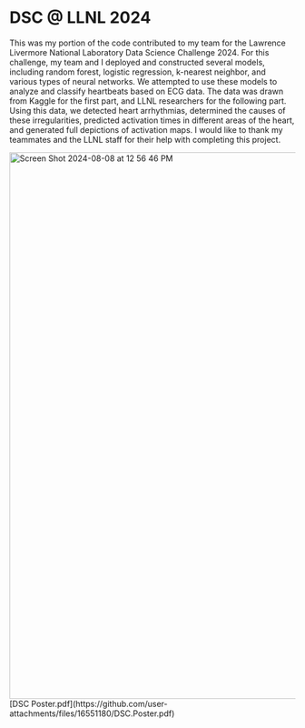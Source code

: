 # DSC @ LLNL 2024

This was my portion of the code contributed to my team for the Lawrence Livermore National Laboratory Data Science Challenge 2024. For this challenge, my team and I deployed and constructed several models, including random forest, logistic regression, k-nearest neighbor, and various types of neural networks. We attempted to use these models to analyze and classify heartbeats based on ECG data. The data was drawn from Kaggle for the first part, and LLNL researchers for the following part. Using this data, we detected heart arrhythmias, determined the causes of these irregularities, predicted activation times in different areas of the heart, and generated full depictions of activation maps. I would like to thank my teammates and the LLNL staff for their help with completing this project.

<img width="961" alt="Screen Shot 2024-08-08 at 12 56 46 PM" src="https://github.com/user-attachments/assets/059501d2-4fc4-4a2a-936b-b5f243544fa5">
[DSC Poster.pdf](https://github.com/user-attachments/files/16551180/DSC.Poster.pdf)

